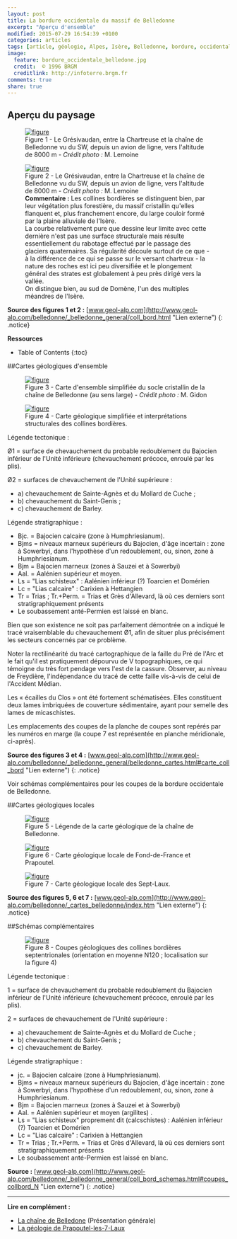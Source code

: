 ```yaml
---
layout: post
title: La bordure occidentale du massif de Belledonne
excerpt: "Aperçu d'ensemble"
modified: 2015-07-29 16:54:39 +0100
categories: articles
tags: [article, géologie, Alpes, Isère, Belledonne, bordure, occidentale]
image:
  feature: bordure_occidentale_belledone.jpg
  credit:  © 1996 BRGM
  creditlink: http://infoterre.brgm.fr
comments: true
share: true
---
```

<h2>Aperçu du paysage</h2>

<figure>
	<a href="https://farm4.staticflickr.com/3780/19921721999_91023503ef_o.jpg"><img src="http://bit.ly/1MVCj2I" alt="figure" /></a>
	<figcaption>Figure 1 - Le Grésivaudan, entre la Chartreuse et la chaîne de Belledonne vu du SW, depuis un avion de ligne, vers l'altitude de 8000 m - <i>Crédit photo :</i> M. Lemoine</figcaption>
</figure>

<figure>
	<a href="https://farm1.staticflickr.com/499/20100428112_e69f064d47_o.jpg"><img src="http://bit.ly/1It50nO" alt="figure" /></a>
	<figcaption>Figure 2 - Le Grésivaudan, entre la Chartreuse et la chaîne de Belledonne vu du SW, depuis un avion de ligne, vers l'altitude de 8000 m - <i>Crédit photo :</i> M. Lemoine<br><b>Commentaire :</b> Les collines bordières se distinguent bien, par leur végétation plus forestière, du massif cristallin qu'elles flanquent et, plus franchement encore, du large couloir formé par la plaine alluviale de l'Isère.<br>La courbe relativement pure que dessine leur limite avec cette dernière n'est pas une surface structurale mais résulte essentiellement du rabotage effectué par le passage des glaciers quaternaires. Sa régularité découle surtout de ce que - à la différence de ce qui se passe sur le versant chartreux - la nature des roches est ici peu diversifiée et le plongement général des strates est globalement à peu près dirigé vers la vallée.<br>On distingue bien, au sud de Domène, l'un des multiples méandres de l'Isère.</figcaption>
</figure>

**Source des figures 1 et 2 :** [www.geol-alp.com](http://www.geol-alp.com/belledonne/_belledonne_general/coll_bord.html "Lien externe")
{: .notice}

**Ressources**

* Table of Contents
{:toc}

##Cartes géologiques d'ensemble

<figure>
	<a href="https://farm4.staticflickr.com/3767/20108408555_fa888d1be5_o.gif"><img src="http://bit.ly/1fJKxzU" alt="figure" /></a>
	<figcaption>Figure 3 - Carte d'ensemble simplifiée du socle cristallin de la chaîne de Belledonne (au sens large) - <i>Crédit photo :</i> M. Gidon</figcaption>
</figure>

<figure>
	<a href="https://farm1.staticflickr.com/293/19485770484_896441007d_o.gif"><img src="http://bit.ly/1SiXQJo" alt="figure" /></a>
	<figcaption>Figure 4 - Carte géologique simplifiée et interprétations structurales des collines bordières.</figcaption>
</figure>

Légende tectonique :

Ø1 = surface de chevauchement du probable redoublement du Bajocien inférieur de l'Unité inférieure (chevauchement précoce, enroulé par les plis).

Ø2 = surfaces de chevauchement de l'Unité supérieure :

- a) chevauchement de Sainte-Agnès et du Mollard de Cuche ;
- b) chevauchement du Saint-Genis ;
- c) chevauchement de Barley.

Légende stratigraphique :

- Bjc. = Bajocien calcaire (zone à Humphriesianum).
- Bjms = niveaux marneux supérieurs du Bajocien, d'âge incertain : zone à Sowerbyi, dans l'hypothèse d'un redoublement, ou, sinon, zone à Humphriesianum.
- Bjm = Bajocien marneux (zones à Sauzei et à Sowerbyi)
- Aal. = Aalénien supérieur et moyen.
- Ls = "Lias schisteux" : Aalénien inférieur (?) Toarcien et Domérien
- Lc = "Lias calcaire" : Carixien à Hettangien
- Tr = Trias ; Tr.+Perm. = Trias et Grès d'Allevard, là où ces derniers sont stratigraphiquement présents
- Le soubassement anté-Permien est laissé en blanc.

Bien que son existence ne soit pas parfaitement démontrée on a indiqué le tracé vraisemblable du chevauchement Ø1, afin de situer plus précisément les secteurs concernés par ce problème.

Noter la rectilinéarité du tracé cartographique de la faille du Pré de l'Arc et le fait qu'il est pratiquement dépourvu de V topographiques, ce qui témoigne du très fort pendage vers l'est de la cassure. Observer, au niveau de Freydière, l'indépendance du tracé de cette faille vis-à-vis de celui de l'Accident Médian.

Les « écailles du Clos » ont été fortement schématisées. Elles constituent deux lames imbriquées de couverture sédimentaire, ayant pour semelle des lames de micaschistes.

Les emplacements des coupes de la planche de coupes sont repérés par les numéros en marge (la coupe 7 est représentée en planche méridionale, ci-après).

**Source des figures 3 et 4 :** [www.geol-alp.com](http://www.geol-alp.com/belledonne/_belledonne_general/belledonne_cartes.html#carte_coll_bord "Lien externe")
{: .notice}

Voir schémas complémentaires pour les coupes de la bordure occidentale de Belledonne.

##Cartes géologiques locales

<figure>
	<a href="https://farm1.staticflickr.com/389/20108407195_f1d43187fd_o.gif"><img src="http://bit.ly/1MuSgin" alt="figure" /></a>
	<figcaption>Figure 5 - Légende de la carte géologique de la chaîne de Belledonne.</figcaption>
</figure>

<figure>
	<a href="https://farm1.staticflickr.com/352/20100429202_bdb35f66dc_o.gif"><img src="http://bit.ly/1VOfy6M" alt="figure" /></a>
	<figcaption>Figure 6 - Carte géologique locale de Fond-de-France et Prapoutel.</figcaption>
</figure>

<figure>
	<a href="https://farm1.staticflickr.com/486/20100428922_2a35e7edb7_o.gif"><img src="http://bit.ly/1goBzt2" alt="figure" /></a>
	<figcaption>Figure 7 - Carte géologique locale des Sept-Laux.</figcaption>
</figure>

**Source des figures 5, 6 et 7 :** [www.geol-alp.com](http://www.geol-alp.com/belledonne/_cartes_belledonne/index.htm "Lien externe")
{: .notice}

##Schémas complémentaires

<figure>
	<a href="https://farm1.staticflickr.com/521/20082119596_6e0a755f83_o.gif"><img src="http://bit.ly/1Ia1zPz" alt="figure" /></a>
	<figcaption>Figure 8 - Coupes géologiques des collines bordières septentrionales (orientation en moyenne N120 ; localisation sur la figure 4)</figcaption>
</figure>

Légende tectonique :

1 = surface de chevauchement du probable redoublement du Bajocien inférieur de l'Unité inférieure (chevauchement précoce, enroulé par les plis).

2 = surfaces de chevauchement de l'Unité supérieure :

- a) chevauchement de Sainte-Agnès et du Mollard de Cuche ;
- b) chevauchement du Saint-Genis ;
- c) chevauchement de Barley.

Légende stratigraphique :

- jc. = Bajocien calcaire (zone à Humphriesianum).
- Bjms = niveaux marneux supérieurs du Bajocien, d'âge incertain : zone à Sowerbyi, dans l'hypothèse d'un redoublement, ou, sinon, zone à Humphriesianum.
- Bjm = Bajocien marneux (zones à Sauzei et à Sowerbyi)
- Aal. = Aalénien supérieur et moyen (argilites) .
- Ls = "Lias schisteux" proprement dit (calcschistes) : Aalénien inférieur (?) Toarcien et Domérien
- Lc = "Lias calcaire" : Carixien à Hettangien
- Tr = Trias ; Tr.+Perm. = Trias et Grès d'Allevard, là où ces derniers sont stratigraphiquement présents
- Le soubassement anté-Permien est laissé en blanc.

**Source :** [www.geol-alp.com](http://www.geol-alp.com/belledonne/_belledonne_general/coll_bord_schemas.html#coupes_collbord_N "Lien externe")
{: .notice}

----
**Lire en complément :**

- [La chaîne de Belledone](http://moniliformopse.github.io/articles/belledonne/) (Présentation générale)
- [La géologie de Prapoutel-les-7-Laux](http://moniliformopse.github.io/articles/prapoutel-sept-laux/)